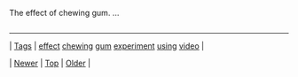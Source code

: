 <!--
title: The effect of chewing gum. An experiment using identical twins. (Disclaimer
date: 2020-06-28T15:27:00.385Z
tags: effect, chewing, gum, experiment, using, video
-->


The effect of chewing gum. ...

<video controls="controls" autoplay="autoplay" src="https://www.youtube.com/watch?v=sk7A56KVNBY" type="video/mp4" width="0" height="0"></video>

<!--BOTTOM-POST-NAVIGATION-->
---

| [Tags](tags.md) | [effect](tag-effect.md) [chewing](tag-chewing.md) [gum](tag-gum.md) [experiment](tag-experiment.md) [using](tag-using.md) [video](tag-video.md) |

| [Newer](97923291449.md) | [Top](index.md) | [Older](98045333542.md) |